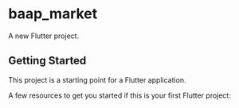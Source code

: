 # baap_market

A new Flutter project.

## Getting Started

This project is a starting point for a Flutter application.

A few resources to get you started if this is your first Flutter project:
<!-- 
- [Lab: Write your first Flutter app](https://docs.flutter.dev/get-started/codelab)
- [Cookbook: Useful Flutter samples](https://docs.flutter.dev/cookbook) -->
<!-- 
For help getting started with Flutter development, view the
[online documentation](https://docs.flutter.dev/), which offers tutorials,
samples, guidance on mobile development, and a full API reference. -->
